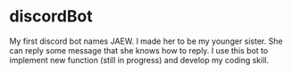# discordBot
My first discord bot names JAEW. I made her to be my younger sister. She can reply some message that she knows how to reply. I use this bot to implement new function (still in progress) and develop my coding skill.
